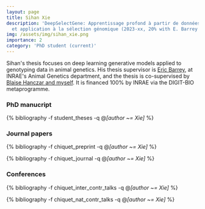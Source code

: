 ```yaml
---
layout: page
title: Sihan Xie
description: 'DeepSelectGene: Apprentissage profond à partir de données de génotypes
  et application à la sélection génomique (2023-xx, 20% with E. Barrey and B. Hanczar)'
img: /assets/img/sihan_xie.png
importance: 2
category: 'PhD student (current)'
---
```


Sihan's thesis focuses on deep learning generative models applied to genotyping data in animal genetics. His thesis supervisor is [Eric Barrey](https://gabi.jouy.hub.inrae.fr/presentation/annuaire-des-pages-professionnelles/barrey-eric), at INRAE's Animal Genetics department, and the thesis is co-supervised by [Blaise Hanczar and myself](https://sites.google.com/site/bhanczarhomepage/). It is financed 100% by INRAE via the DIGIT-BIO metaprogramme.

### PhD manucript

<div class="publications">

{% bibliography -f student_theses -q @*[author ~= Xie]* %}

</div>

### Journal papers

<div class="publications">

{% bibliography -f chiquet_preprint -q @*[author ~= Xie]* %}

{% bibliography -f chiquet_journal -q @*[author ~= Xie]* %}

</div>


### Conferences

<div class="publications">

{% bibliography -f chiquet_inter_contr_talks -q @*[author ~= Xie]* %}

{% bibliography -f chiquet_nat_contr_talks -q @*[author ~= Xie]* %}

</div>
